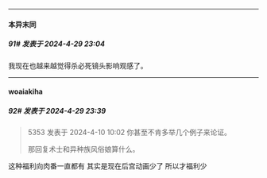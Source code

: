 ﻿
*****

####  本异末同  
##### 91#       发表于 2024-4-29 23:04

我现在也越来越觉得杀必死镜头影响观感了。


*****

####  woaiakiha  
##### 92#       发表于 2024-4-29 23:39

<blockquote>5353 发表于 2024-4-10 10:02
你甚至不肯多举几个例子来论证。

那回复术士和异种族风俗娘算什么。

</blockquote>
这种福利向肉番一直都有 其实是现在后宫动画少了 所以才福利少

